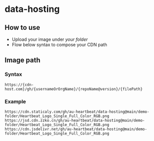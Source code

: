 # data-hosting

## How to use

- Upload your image under *your folder*
- Flow below syntax to compose your CDN path

## Image path

### Syntax

`https://{cdn-host.com}/gh/{usernameOrOrgName}/{repoName@version}/{filePath}`


### Example

```
https://cdn.staticaly.com/gh/au-heartbeat/data-hosting@main/demo-folder/Heartbeat_Logo_Single_Full_Color_RGB.png
https://jsd.cdn.zzko.cn/gh/au-heartbeat/data-hosting@main/demo-folder/Heartbeat_Logo_Single_Full_Color_RGB.png
https://cdn.jsdelivr.net/gh/au-heartbeat/data-hosting@main/demo-folder/Heartbeat_Logo_Single_Full_Color_RGB.png

```
